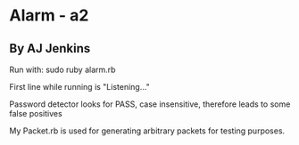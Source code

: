 Alarm - a2
==========
By AJ Jenkins
-------------

Run with: sudo ruby alarm.rb

First line while running is "Listening..."

Password detector looks for PASS, case insensitive, therefore leads to some
false positives

My Packet.rb is used for generating arbitrary packets for testing purposes.
